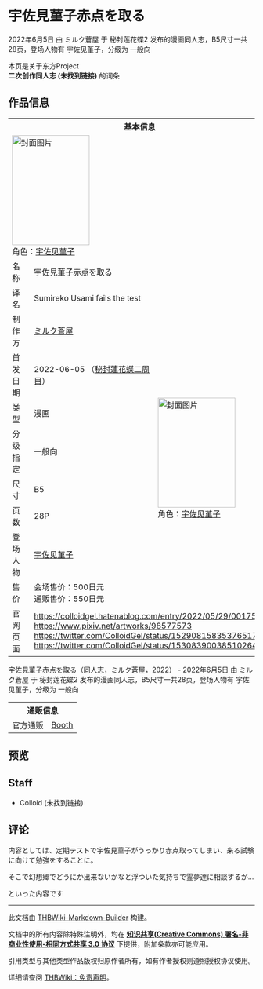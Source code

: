 # 宇佐見菫子赤点を取る

<!-- source html: G:\repos\THBWiki-Markdown-Builder\THBWikiMarkdown\Temp\main\3\3e\ns0%3A%E5%AE%87%E4%BD%90%E8%A6%8B%E8%8F%AB%E5%AD%90%E8%B5%A4%E7%82%B9%E3%82%92%E5%8F%96%E3%82%8B.html -->

2022年6月5日 由 ミルク蒼屋 于 秘封莲花蝶2 发布的漫画同人志，B5尺寸一共28页，登场人物有 宇佐见堇子，分级为 一般向

本页是关于东方Project  
 **二次创作同人志 (未找到链接)** 的词条

## 作品信息

<table><tbody><tr><th colspan="3">基本信息</th></tr><tr><td class="cover-artwork-mobile" colspan="2"><a href="./文件-宇佐見菫子赤点を取る封面.jpg.md" class="image" title="封面图片"><img alt="封面图片" src="https://upload.thwiki.cc/thumb/5/5d/%E5%AE%87%E4%BD%90%E8%A6%8B%E8%8F%AB%E5%AD%90%E8%B5%A4%E7%82%B9%E3%82%92%E5%8F%96%E3%82%8B%E5%B0%81%E9%9D%A2.jpg/158px-%E5%AE%87%E4%BD%90%E8%A6%8B%E8%8F%AB%E5%AD%90%E8%B5%A4%E7%82%B9%E3%82%92%E5%8F%96%E3%82%8B%E5%B0%81%E9%9D%A2.jpg" decoding="async" loading="lazy" width="158" height="224" srcset="https://upload.thwiki.cc/thumb/5/5d/%E5%AE%87%E4%BD%90%E8%A6%8B%E8%8F%AB%E5%AD%90%E8%B5%A4%E7%82%B9%E3%82%92%E5%8F%96%E3%82%8B%E5%B0%81%E9%9D%A2.jpg/237px-%E5%AE%87%E4%BD%90%E8%A6%8B%E8%8F%AB%E5%AD%90%E8%B5%A4%E7%82%B9%E3%82%92%E5%8F%96%E3%82%8B%E5%B0%81%E9%9D%A2.jpg 1.5x, https://upload.thwiki.cc/thumb/5/5d/%E5%AE%87%E4%BD%90%E8%A6%8B%E8%8F%AB%E5%AD%90%E8%B5%A4%E7%82%B9%E3%82%92%E5%8F%96%E3%82%8B%E5%B0%81%E9%9D%A2.jpg/316px-%E5%AE%87%E4%BD%90%E8%A6%8B%E8%8F%AB%E5%AD%90%E8%B5%A4%E7%82%B9%E3%82%92%E5%8F%96%E3%82%8B%E5%B0%81%E9%9D%A2.jpg 2x" data-file-width="847" data-file-height="1200"></a><div class="cover-char">角色：<a href="./宇佐见堇子.md" title="宇佐见堇子">宇佐见堇子</a></div></td>
</tr><tr><td class="label">名称</td><td colspan="2"> 宇佐見菫子赤点を取る </td></tr><tr><td class="label">译名</td><td colspan="2"> Sumireko Usami fails the test </td></tr><tr><td class="label">制作方</td><td><a href="./ミルク蒼屋.md" title="ミルク蒼屋">ミルク蒼屋</a></td><td class="cover-artwork" rowspan="8" style="min-width:224px;"><a href="./文件-宇佐見菫子赤点を取る封面.jpg.md" class="image" title="封面图片"><img alt="封面图片" src="https://upload.thwiki.cc/thumb/5/5d/%E5%AE%87%E4%BD%90%E8%A6%8B%E8%8F%AB%E5%AD%90%E8%B5%A4%E7%82%B9%E3%82%92%E5%8F%96%E3%82%8B%E5%B0%81%E9%9D%A2.jpg/158px-%E5%AE%87%E4%BD%90%E8%A6%8B%E8%8F%AB%E5%AD%90%E8%B5%A4%E7%82%B9%E3%82%92%E5%8F%96%E3%82%8B%E5%B0%81%E9%9D%A2.jpg" decoding="async" loading="lazy" width="158" height="224" srcset="https://upload.thwiki.cc/thumb/5/5d/%E5%AE%87%E4%BD%90%E8%A6%8B%E8%8F%AB%E5%AD%90%E8%B5%A4%E7%82%B9%E3%82%92%E5%8F%96%E3%82%8B%E5%B0%81%E9%9D%A2.jpg/237px-%E5%AE%87%E4%BD%90%E8%A6%8B%E8%8F%AB%E5%AD%90%E8%B5%A4%E7%82%B9%E3%82%92%E5%8F%96%E3%82%8B%E5%B0%81%E9%9D%A2.jpg 1.5x, https://upload.thwiki.cc/thumb/5/5d/%E5%AE%87%E4%BD%90%E8%A6%8B%E8%8F%AB%E5%AD%90%E8%B5%A4%E7%82%B9%E3%82%92%E5%8F%96%E3%82%8B%E5%B0%81%E9%9D%A2.jpg/316px-%E5%AE%87%E4%BD%90%E8%A6%8B%E8%8F%AB%E5%AD%90%E8%B5%A4%E7%82%B9%E3%82%92%E5%8F%96%E3%82%8B%E5%B0%81%E9%9D%A2.jpg 2x" data-file-width="847" data-file-height="1200"></a><div class="cover-char">角色：<a href="./宇佐见堇子.md" title="宇佐见堇子">宇佐见堇子</a></div></td>
</tr><tr><td class="label">首发日期</td><td>2022-06-05&#160;（<a href="/展会作品列表?e=%E7%A7%98%E5%B0%81%E8%8E%B2%E8%8A%B1%E8%9D%B6%232">秘封蓮花蝶二周目</a>）</td></tr><tr><td class="label">类型</td><td>漫画</td></tr><tr><td class="label">分级指定</td><td>一般向</td></tr><tr><td class="label">尺寸</td><td>B5</td></tr><tr><td class="label">页数</td><td>28P</td></tr><tr><td class="label">登场人物</td><td><a href="./宇佐见堇子.md" title="宇佐见堇子">宇佐见堇子</a></td></tr><tr><td class="label">售价</td><td>会场售价：500日元<br>通贩售价：550日元</td></tr>
<tr><td class="label">官网页面</td><td colspan="2"><a rel="nofollow" class="external free" href="https://colloidgel.hatenablog.com/entry/2022/05/29/001751">https://colloidgel.hatenablog.com/entry/2022/05/29/001751</a><br><a rel="nofollow" class="external free" href="https://www.pixiv.net/artworks/98577573">https://www.pixiv.net/artworks/98577573</a><br><a rel="nofollow" class="external free" href="https://twitter.com/ColloidGel/status/1529081583537651712">https://twitter.com/ColloidGel/status/1529081583537651712</a><br><a rel="nofollow" class="external free" href="https://twitter.com/ColloidGel/status/1530839003851026432">https://twitter.com/ColloidGel/status/1530839003851026432</a></td></tr></tbody></table>

宇佐見菫子赤点を取る（同人志，ミルク蒼屋，2022） - 2022年6月5日 由 ミルク蒼屋 于 秘封莲花蝶2 发布的漫画同人志，B5尺寸一共28页，登场人物有 宇佐见堇子，分级为 一般向

<table><tbody><tr><th colspan="3">通贩信息</th></tr><tr><td class="label">官方通贩</td><td colspan="2"><a rel="nofollow" class="external text" href="https://blueparticles.booth.pm/items/3965671">Booth</a></td></tr></tbody></table>



## 预览

## Staff
- Colloid (未找到链接)


## 评论

  
内容としては、定期テストで宇佐見菫子がうっかり赤点取ってしまい、来る試験に向けて勉強をすることに。  

そこで幻想郷でどうにか出来ないかなと浮ついた気持ちで霊夢達に相談するが…  

といった内容です
  


  
  

  





---

此文档由 [THBWiki-Markdown-Builder](https://github.com/Delsin-Yu/THBWiki-Markdown-Builder) 构建。

文档中的所有内容除特殊注明外，均在 [**知识共享(Creative Commons) 署名-非商业性使用-相同方式共享 3.0 协议**](https://creativecommons.org/licenses/by-sa/3.0/deed.zh-hans) 下提供，附加条款亦可能应用。

引用类型与其他类型作品版权归原作者所有，如有作者授权则遵照授权协议使用。

详细请查阅 [THBWiki：免责声明](https://thbwiki.cc/THBWiki:%E5%85%8D%E8%B4%A3%E5%A3%B0%E6%98%8E)。

